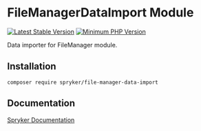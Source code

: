 # FileManagerDataImport Module
[![Latest Stable Version](https://poser.pugx.org/spryker/file-manager-data-import/v/stable.svg)](https://packagist.org/packages/spryker/file-manager-data-import)
[![Minimum PHP Version](https://img.shields.io/badge/php-%3E%3D%208.2-8892BF.svg)](https://php.net/)

Data importer for FileManager module.

## Installation

```
composer require spryker/file-manager-data-import
```

## Documentation

[Spryker Documentation](https://docs.spryker.com)
